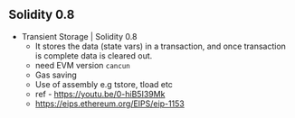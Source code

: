 ## Solidity 0.8
- Transient Storage | Solidity 0.8
    - It stores the data (state vars) in a transaction, and once transaction is complete data is cleared out.
    - need EVM version `cancun`
    - Gas saving
    - Use of assembly e.g tstore, tload etc 
    - ref - https://youtu.be/0-hiB5I39Mk
    - https://eips.ethereum.org/EIPS/eip-1153